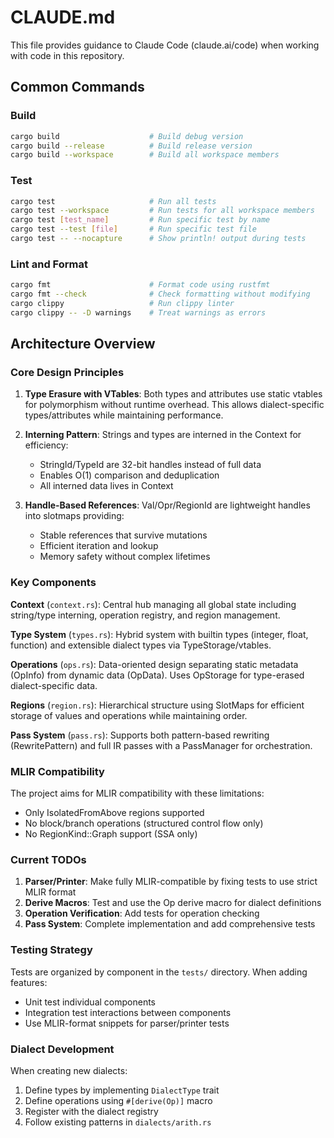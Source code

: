 # CLAUDE.md

This file provides guidance to Claude Code (claude.ai/code) when working with code in this repository.

## Common Commands

### Build
```bash
cargo build                    # Build debug version
cargo build --release          # Build release version
cargo build --workspace        # Build all workspace members
```

### Test
```bash
cargo test                     # Run all tests
cargo test --workspace         # Run tests for all workspace members
cargo test [test_name]         # Run specific test by name
cargo test --test [file]       # Run specific test file
cargo test -- --nocapture      # Show println! output during tests
```

### Lint and Format
```bash
cargo fmt                      # Format code using rustfmt
cargo fmt --check              # Check formatting without modifying
cargo clippy                   # Run clippy linter
cargo clippy -- -D warnings    # Treat warnings as errors
```

## Architecture Overview

### Core Design Principles

1. **Type Erasure with VTables**: Both types and attributes use static vtables for polymorphism without runtime overhead. This allows dialect-specific types/attributes while maintaining performance.

2. **Interning Pattern**: Strings and types are interned in the Context for efficiency:
   - StringId/TypeId are 32-bit handles instead of full data
   - Enables O(1) comparison and deduplication
   - All interned data lives in Context

3. **Handle-Based References**: Val/Opr/RegionId are lightweight handles into slotmaps providing:
   - Stable references that survive mutations
   - Efficient iteration and lookup
   - Memory safety without complex lifetimes

### Key Components

**Context** (`context.rs`): Central hub managing all global state including string/type interning, operation registry, and region management.

**Type System** (`types.rs`): Hybrid system with builtin types (integer, float, function) and extensible dialect types via TypeStorage/vtables.

**Operations** (`ops.rs`): Data-oriented design separating static metadata (OpInfo) from dynamic data (OpData). Uses OpStorage for type-erased dialect-specific data.

**Regions** (`region.rs`): Hierarchical structure using SlotMaps for efficient storage of values and operations while maintaining order.

**Pass System** (`pass.rs`): Supports both pattern-based rewriting (RewritePattern) and full IR passes with a PassManager for orchestration.

### MLIR Compatibility

The project aims for MLIR compatibility with these limitations:
- Only IsolatedFromAbove regions supported
- No block/branch operations (structured control flow only)
- No RegionKind::Graph support (SSA only)

### Current TODOs

1. **Parser/Printer**: Make fully MLIR-compatible by fixing tests to use strict MLIR format
2. **Derive Macros**: Test and use the Op derive macro for dialect definitions
3. **Operation Verification**: Add tests for operation checking
4. **Pass System**: Complete implementation and add comprehensive tests

### Testing Strategy

Tests are organized by component in the `tests/` directory. When adding features:
- Unit test individual components
- Integration test interactions between components
- Use MLIR-format snippets for parser/printer tests

### Dialect Development

When creating new dialects:
1. Define types by implementing `DialectType` trait
2. Define operations using `#[derive(Op)]` macro
3. Register with the dialect registry
4. Follow existing patterns in `dialects/arith.rs`
